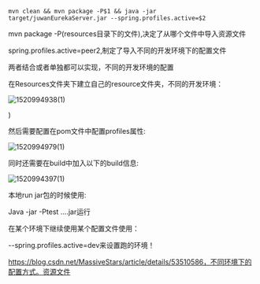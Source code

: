 ```
mvn clean && mvn package -P$1 && java -jar target/juwanEurekaServer.jar --spring.profiles.active=$2
```



mvn package -P(resources目录下的文件),决定了从哪个文件中导入资源文件



spring.profiles.active=peer2,制定了导入不同的开发环境下的配置文件



两者结合或者单独都可以实现，不同的开发环境的配置





在Resources文件夹下建立自己的resource文件夹，不同的开发环境：

![1520994938(1)](C:\Users\zhengwentian\Desktop\知识图集\1520994938(1).png)

)

然后需要配置在pom文件中配置profiles属性:

![1520994979(1)](C:\Users\zhengwentian\Desktop\知识图集\1520994979(1).png)

同时还需要在build中加入以下的build信息:

![1520994397(1)](C:\Users\zhengwentian\Desktop\知识图集\1520994397(1).png)

本地run jar包的时候使用:



Java -jar -Ptest ....jar运行

在某个环境下继续使用某个配置文件使用：

--spring.profiles.active=dev来设置跑的环境！



https://blog.csdn.net/MassiveStars/article/details/53510586，不同环境下的配置方式。资源文件